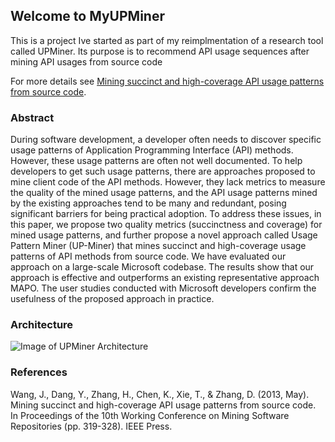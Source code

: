 ## Welcome to MyUPMiner
This is a project Ive started as part of my reimplmentation of a research tool called UPMiner. Its purpose is to recommend API usage sequences after mining API usages from source code


For more details see [Mining succinct and high-coverage API usage patterns from source code](https://dl.acm.org/citation.cfm?id=2487146).

### Abstract

During software development, a developer often needs to discover specific usage patterns of Application Programming Interface (API) methods. However, these usage patterns are often not well documented. To help developers to get such usage patterns, there are approaches proposed to mine client code of the API methods. However, they lack metrics to measure the quality of the mined usage patterns, and the API usage patterns mined by the existing approaches tend to be many and redundant, posing significant barriers for being practical adoption. To address these issues, in this paper, we propose two quality metrics (succinctness and coverage) for mined usage patterns, and further propose a novel approach called Usage Pattern Miner (UP-Miner) that mines succinct and high-coverage usage patterns of API methods from source code. We have evaluated our approach on a large-scale Microsoft codebase. The results show that our approach is effective and outperforms an existing representative approach MAPO. The user studies conducted with Microsoft developers confirm the usefulness of the proposed approach in practice.

### Architecture
![Image of UPMiner Architecture](https://github.com/shamsa-abid/MyUPMiner/blob/master/Architecture.PNG)



### References

Wang, J., Dang, Y., Zhang, H., Chen, K., Xie, T., & Zhang, D. (2013, May). Mining succinct and high-coverage API usage patterns from source code. In Proceedings of the 10th Working Conference on Mining Software Repositories (pp. 319-328). IEEE Press.

